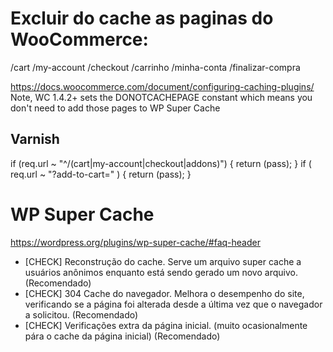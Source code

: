 
# Excluir do cache as paginas do WooCommerce:

/cart
/my-account
/checkout
/carrinho
/minha-conta
/finalizar-compra

https://docs.woocommerce.com/document/configuring-caching-plugins/
Note, WC 1.4.2+ sets the DONOTCACHEPAGE constant which means you don't need to add those pages to WP Super Cache

## Varnish

if (req.url ~ "^/(cart|my-account|checkout|addons)") {
 return (pass);
 }
if ( req.url ~ "\?add-to-cart=" ) {
 return (pass);
 }


# WP Super Cache

https://wordpress.org/plugins/wp-super-cache/#faq-header

- [CHECK] Reconstrução do cache. Serve um arquivo super cache a usuários anônimos enquanto está sendo gerado um novo arquivo. (Recomendado)
- [CHECK] 304 Cache do navegador. Melhora o desempenho do site, verificando se a página foi alterada desde a última vez que o navegador a solicitou. (Recomendado)
- [CHECK] Verificações extra da página inicial. (muito ocasionalmente pára o cache da página inicial) (Recomendado)




